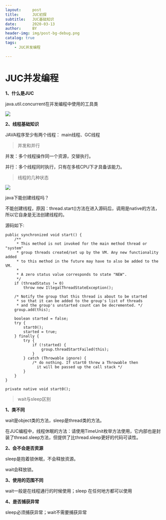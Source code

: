 ```yaml
---
layout:     post
title:      JUC初探
subtitle:   JUC基础知识
date:       2020-03-13
author:     BY
header-img: img/post-bg-debug.png
catalog: true
tags:
    - JUC并发编程

---
```


# **JUC并发编程**

**1、什么是JUC**

java.util.concurrent在并发编程中使用的工具类

![](https://tva1.sinaimg.cn/large/00831rSTgy1gcssfqxqeqj30b4034dg1.jpg)

**2、线程基础知识**

JAVA程序至少有两个线程： main线程、GC线程

> 并发和并行 

并发：多个线程操作同一个资源，交替执行。

并行：多个线程同时执行，只有在多核CPU下才具备该能力。

> 线程的几种状态

![](https://tva1.sinaimg.cn/large/00831rSTgy1gcssnf20caj31040jktd1.jpg)

java下能创建线程吗？

不能创建线程，原因：thread.start()方法在进入源码后，调用是native的方法，所以它自身是无法创建线程的。

源码如下:

```
public synchronized void start() {
    /**
     * This method is not invoked for the main method thread or "system"
     * group threads created/set up by the VM. Any new functionality added
     * to this method in the future may have to also be added to the VM.
     *
     * A zero status value corresponds to state "NEW".
     */
    if (threadStatus != 0)
        throw new IllegalThreadStateException();

    /* Notify the group that this thread is about to be started
     * so that it can be added to the group's list of threads
     * and the group's unstarted count can be decremented. */
    group.add(this);

    boolean started = false;
    try {
        start0();
        started = true;
    } finally {
        try {
            if (!started) {
                group.threadStartFailed(this);
            }
        } catch (Throwable ignore) {
            /* do nothing. If start0 threw a Throwable then
              it will be passed up the call stack */
        }
    }
}

private native void start0();
```



>wait与sleep区别

**1、类不同**

wait是object类的方法，sleep是thread类的方法。

在JUC编程中，线程休眠的方法：请使用TimeUnit枚举方法使用，它内部也是封装了thread.sleep方法，但提供了比thread.sleep更好的代码可读性。

**2、会不会是否资源**

sleep是抱着锁休眠，不会释放资源。

wait会释放锁。

**3、使用的范围不同**

wait一般是在线程通行的时候使用；sleep 在任何地方都可以使用

**4、是否捕获异常**

sleep必须捕获异常；wait不需要捕获异常

